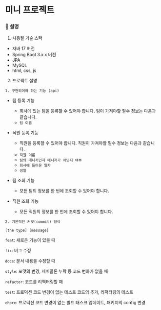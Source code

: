 # 미니 프로젝트 

###  :hamburger: 설명

1. 사용될 기술 스택
- 자바 17 버전
- Spring Boot 3.x.x 버전
- JPA
- MySQL
- html, css, js

2. 프로젝트 설명

```angular2html
1. 구현되어야 하는 기능 (api)
```
- 팀 등록 기능
  - 회사에 있는 팀을 등록할 수 있어야 합니다. 팀이 가져야할 필수 정보는 다음과 같습니다.
  - ```팀 이름```
- 직원 등록 기능
  - 직원을 등록할 수 있어야 합니다. 직원이 가져야할 필수 정보는 다음과 같습니다.
  - ```직원 이름```
  - ```팀의 매니저인지 매니저가 아닌지 여부```
  - ```회사에 들어온 일자```
  - ```생일```
- 팀 조회 기능
  - 모든 팀의 정보를 한 번에 조회할 수 있어야 합니다.

- 직원 조회 기능
  - 모든 직원의 정보를 한 번에 조회할 수 있어야 합니다.

```angular2html
2. 기본적인 커밋(commit) 형식

[the type] [message]
```
```feat```: 새로운 기능이 있을 때

```fix```: 버그 수정

```docs```: 문서 내용을 수정할 때

```style```: 포맷의 변경, 세미콜론 누락 등 코드 변화가 없을 때

```refactor```: 코드를 리팩터링할 때

```test```: 프로덕션 코드 변경이 없는 테스트 코드의 추가, 리팩터링의 테스트

```chore```: 프로덕션 코드 변경이 없는 빌드 태스크 업데이트, 패키지의 config 변경

